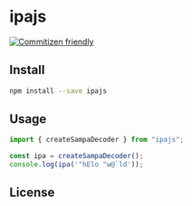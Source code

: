 # ipajs

[![Commitizen friendly](https://img.shields.io/badge/commitizen-friendly-brightgreen.svg)](http://commitizen.github.io/cz-cli/)

## Install

```bash
npm install --save ipajs
```
## Usage

```javascript
import { createSampaDecoder } from "ipajs";

const ipa = createSampaDecoder();
console.log(ipa('"hElo "w@`ld'));
```

## License
